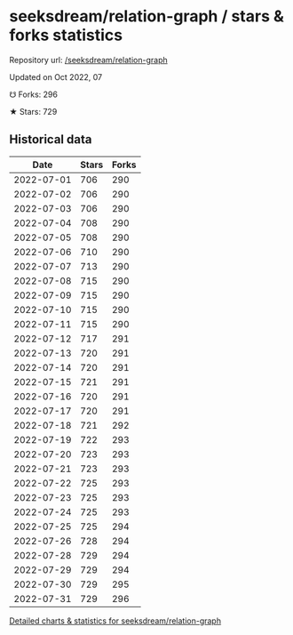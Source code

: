 # seeksdream/relation-graph / stars & forks statistics

Repository url: [/seeksdream/relation-graph](https://github.com/seeksdream/relation-graph)

Updated on Oct 2022, 07

☋ Forks: 296

★ Stars: 729

## Historical data
| Date | Stars | Forks |
|------|-------|-------|
| 2022-07-01 | 706 | 290 | 
| 2022-07-02 | 706 | 290 | 
| 2022-07-03 | 706 | 290 | 
| 2022-07-04 | 708 | 290 | 
| 2022-07-05 | 708 | 290 | 
| 2022-07-06 | 710 | 290 | 
| 2022-07-07 | 713 | 290 | 
| 2022-07-08 | 715 | 290 | 
| 2022-07-09 | 715 | 290 | 
| 2022-07-10 | 715 | 290 | 
| 2022-07-11 | 715 | 290 | 
| 2022-07-12 | 717 | 291 | 
| 2022-07-13 | 720 | 291 | 
| 2022-07-14 | 720 | 291 | 
| 2022-07-15 | 721 | 291 | 
| 2022-07-16 | 720 | 291 | 
| 2022-07-17 | 720 | 291 | 
| 2022-07-18 | 721 | 292 | 
| 2022-07-19 | 722 | 293 | 
| 2022-07-20 | 723 | 293 | 
| 2022-07-21 | 723 | 293 | 
| 2022-07-22 | 725 | 293 | 
| 2022-07-23 | 725 | 293 | 
| 2022-07-24 | 725 | 293 | 
| 2022-07-25 | 725 | 294 | 
| 2022-07-26 | 728 | 294 | 
| 2022-07-28 | 729 | 294 | 
| 2022-07-29 | 729 | 294 | 
| 2022-07-30 | 729 | 295 | 
| 2022-07-31 | 729 | 296 | 


[Detailed charts & statistics for seeksdream/relation-graph](https://reviewgithub.com/rep/seeksdream/relation-graph)
